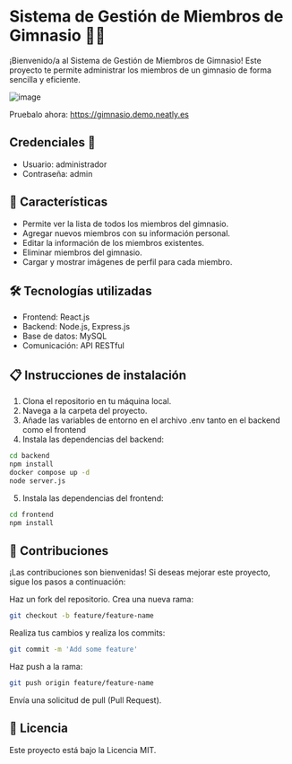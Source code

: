 # Sistema de Gestión de Miembros de Gimnasio 🏋️‍♀️
¡Bienvenido/a al Sistema de Gestión de Miembros de Gimnasio! Este proyecto te permite administrar los miembros de un gimnasio de forma sencilla y eficiente.

![image](https://github.com/Itzvicen/gestion-gimnasio/assets/92974434/75bb2b65-b5df-45af-a36f-5050456444f6)


Pruebalo ahora: https://gimnasio.demo.neatly.es

## Credenciales 🔐

- Usuario: administrador
- Contraseña: admin

## 🚀 Características

- Permite ver la lista de todos los miembros del gimnasio.
- Agregar nuevos miembros con su información personal.
- Editar la información de los miembros existentes.
- Eliminar miembros del gimnasio.
- Cargar y mostrar imágenes de perfil para cada miembro.

## 🛠️ Tecnologías utilizadas

- Frontend: React.js
- Backend: Node.js, Express.js
- Base de datos: MySQL
- Comunicación: API RESTful

## 📋 Instrucciones de instalación

1. Clona el repositorio en tu máquina local.
2. Navega a la carpeta del proyecto.
3. Añade las variables de entorno en el archivo .env tanto en el backend como el frontend
4. Instala las dependencias del backend:

```bash
cd backend
npm install
docker compose up -d
node server.js
```
5. Instala las dependencias del frontend:

```bash
cd frontend
npm install
```

## 🤝 Contribuciones
¡Las contribuciones son bienvenidas! Si deseas mejorar este proyecto, sigue los pasos a continuación:

Haz un fork del repositorio.
Crea una nueva rama:
```bash
git checkout -b feature/feature-name
```
Realiza tus cambios y realiza los commits:
```bash
git commit -m 'Add some feature'
```
Haz push a la rama:
```bash
git push origin feature/feature-name
```
Envía una solicitud de pull (Pull Request).

## 📄 Licencia
Este proyecto está bajo la Licencia MIT.
